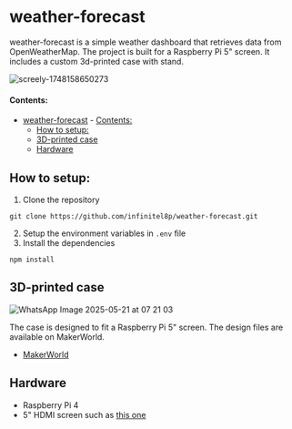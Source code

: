 # weather-forecast

weather-forecast is a simple weather dashboard that retrieves data from OpenWeatherMap.
The project is built for a Raspberry Pi 5" screen. It includes a custom 3d-printed case with stand.

![screely-1748158650273](https://github.com/user-attachments/assets/32b171c0-3220-4248-b71f-e0fbc3c39fda)

#### Contents:
- [weather-forecast](#weather-forecast)
      - [Contents:](#contents)
  - [How to setup:](#how-to-setup)
  - [3D-printed case](#3d-printed-case)
  - [Hardware](#hardware)

## How to setup:

1.  Clone the repository

```shell
git clone https://github.com/infinitel8p/weather-forecast.git
```
2. Setup the environment variables in `.env` file
3. Install the dependencies

```shell
npm install
```

## 3D-printed case
![WhatsApp Image 2025-05-21 at 07 21 03](https://github.com/user-attachments/assets/b5b318ca-4eb3-44ab-b2b0-eb1675a0d4fa)

The case is designed to fit a Raspberry Pi 5" screen. The design files are available on MakerWorld.
- [MakerWorld](https://makerworld.com/de/models/1438574-weather-dashboard-raspberry-pi-5-screen#profileId-1496923)

## Hardware

- Raspberry Pi 4
- 5" HDMI screen such as [this one](https://www.amazon.de/Elecrow-Aufl%C3%B6sung-Touchscreen-Monitor-Raspberry/dp/B013JECYF2)
